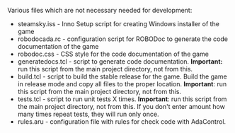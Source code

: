 Various files which are not necessary needed for development:

* steamsky.iss      - Inno Setup script for creating Windows installer of the
                      game
* robodocada.rc     - configuration script for ROBODoc to generate the code
                      documentation of the game
* robodoc.css       - CSS style for the code documentation of the game
* generatedocs.tcl  - script to generate code documentation. **Important:** run
                      this script from the main project directory, not from
                      this.
* build.tcl         - script to build the stable release for the game. Build
                      the game in release mode and copy all files to the proper
                      location. **Important**: run this script from the main
                      project directory, not from this.
* tests.tcl         - script to run unit tests X times. **Important**: run this
                      script from the main project directory, not from this.
                      If you don't enter amount how many times repeat tests,
                      they will run only once.
* rules.aru         - configuration file with rules for check code with
                      AdaControl.
